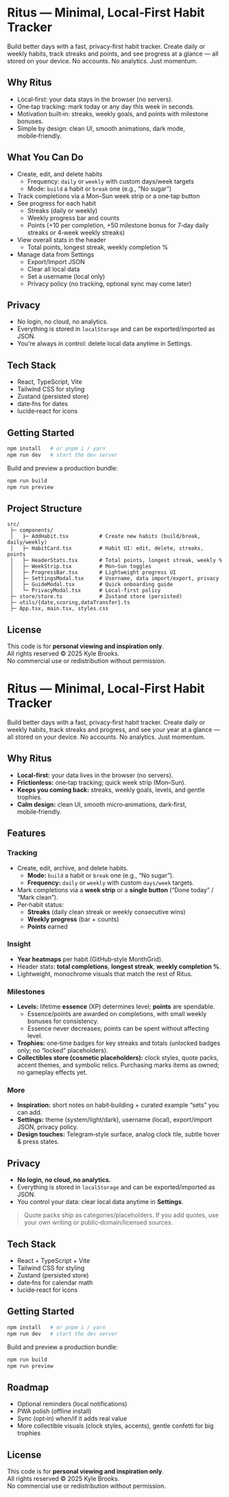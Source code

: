 # Ritus — Minimal, Local‑First Habit Tracker

Build better days with a fast, privacy‑first habit tracker. Create daily or weekly habits, track streaks and points, and see progress at a glance — all stored on your device. No accounts. No analytics. Just momentum.

## Why Ritus
- Local‑first: your data stays in the browser (no servers).
- One‑tap tracking: mark today or any day this week in seconds.
- Motivation built‑in: streaks, weekly goals, and points with milestone bonuses.
- Simple by design: clean UI, smooth animations, dark mode, mobile‑friendly.

## What You Can Do
- Create, edit, and delete habits
  - Frequency: `daily` or `weekly` with custom days/week targets
  - Mode: `build` a habit or `break` one (e.g., “No sugar”)
- Track completions via a Mon–Sun week strip or a one‑tap button
- See progress for each habit
  - Streaks (daily or weekly)
  - Weekly progress bar and counts
  - Points (+10 per completion, +50 milestone bonus for 7‑day daily streaks or 4‑week weekly streaks)
- View overall stats in the header
  - Total points, longest streak, weekly completion %
- Manage data from Settings
  - Export/Import JSON
  - Clear all local data
  - Set a username (local only)
  - Privacy policy (no tracking, optional sync may come later)

## Privacy
- No login, no cloud, no analytics.
- Everything is stored in `localStorage` and can be exported/imported as JSON.
- You’re always in control: delete local data anytime in Settings.

## Tech Stack
- React, TypeScript, Vite
- Tailwind CSS for styling
- Zustand (persisted store)
- date‑fns for dates
- lucide‑react for icons

## Getting Started
```bash
npm install   # or pnpm i / yarn
npm run dev   # start the dev server
```

Build and preview a production bundle:
```bash
npm run build
npm run preview
```

## Project Structure
```text
src/
 ├─ components/
 │   ├─ AddHabit.tsx          # Create new habits (build/break, daily/weekly)
 │   ├─ HabitCard.tsx         # Habit UI: edit, delete, streaks, points
 │   ├─ HeaderStats.tsx       # Total points, longest streak, weekly %
 │   ├─ WeekStrip.tsx         # Mon–Sun toggles
 │   ├─ ProgressBar.tsx       # Lightweight progress UI
 │   ├─ SettingsModal.tsx     # Username, data import/export, privacy
 │   ├─ GuideModal.tsx        # Quick onboarding guide
 │   └─ PrivacyModal.tsx      # Local‑first policy
 ├─ store/store.ts            # Zustand store (persisted)
 ├─ utils/{date,scoring,dataTransfer}.ts
 ├─ App.tsx, main.tsx, styles.css
```

## License

This code is for **personal viewing and inspiration only**.  
All rights reserved © 2025 Kyle Brooks.  
No commercial use or redistribution without permission.

# Ritus — Minimal, Local‑First Habit Tracker

Build better days with a fast, privacy‑first habit tracker. Create daily or weekly habits, track streaks and progress, and see your year at a glance — all stored on your device. No accounts. No analytics. Just momentum.

## Why Ritus
- **Local‑first:** your data lives in the browser (no servers).
- **Frictionless:** one‑tap tracking; quick week strip (Mon–Sun).
- **Keeps you coming back:** streaks, weekly goals, levels, and gentle trophies.
- **Calm design:** clean UI, smooth micro‑animations, dark‑first, mobile‑friendly.

## Features

### Tracking
- Create, edit, archive, and delete habits.
  - **Mode:** `build` a habit or `break` one (e.g., “No sugar”).
  - **Frequency:** `daily` or `weekly` with custom `days/week` targets.
- Mark completions via a **week strip** or a **single button** (“Done today” / “Mark clean”).
- Per‑habit status:
  - **Streaks** (daily clean streak or weekly consecutive wins)
  - **Weekly progress** (bar + counts)
  - **Points** earned

### Insight
- **Year heatmaps** per habit (GitHub‑style MonthGrid).
- Header stats: **total completions**, **longest streak**, **weekly completion %**.
- Lightweight, monochrome visuals that match the rest of Ritus.

### Milestones
- **Levels:** lifetime **essence** (XP) determines level; **points** are spendable.
  - Essence/points are awarded on completions, with small weekly bonuses for consistency.
  - Essence never decreases; points can be spent without affecting level.
- **Trophies:** one‑time badges for key streaks and totals (unlocked badges only; no “locked” placeholders).
- **Collectibles store (cosmetic placeholders):** clock styles, quote packs, accent themes, and symbolic relics. Purchasing marks items as owned; no gameplay effects yet.

### More
- **Inspiration:** short notes on habit‑building + curated example “sets” you can add.
- **Settings:** theme (system/light/dark), username (local), export/import JSON, privacy policy.
- **Design touches:** Telegram‑style surface, analog clock tile, subtle hover & press states.

## Privacy
- **No login, no cloud, no analytics.**
- Everything is stored in `localStorage` and can be exported/imported as JSON.
- You control your data: clear local data anytime in **Settings**.

> Quote packs ship as categories/placeholders. If you add quotes, use your own writing or public‑domain/licensed sources.

## Tech Stack
- React + TypeScript + Vite
- Tailwind CSS for styling
- Zustand (persisted store)
- date‑fns for calendar math
- lucide‑react for icons

## Getting Started
```bash
npm install   # or pnpm i / yarn
npm run dev   # start the dev server
```

Build and preview a production bundle:
```bash
npm run build
npm run preview
```

## Roadmap
- Optional reminders (local notifications)
- PWA polish (offline install)
- Sync (opt‑in) when/if it adds real value
- More collectible visuals (clock styles, accents), gentle confetti for big trophies

## License

This code is for **personal viewing and inspiration only**.  
All rights reserved © 2025 Kyle Brooks.  
No commercial use or redistribution without permission.